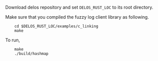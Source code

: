 Download delos repository and set `DELOS_RUST_LOC` to its root directory.

Make sure that you compiled the fuzzy log client library as following.

        cd $DELOS_RUST_LOC/examples/c_linking
        make

To run,

        make
        ./build/hashmap 
